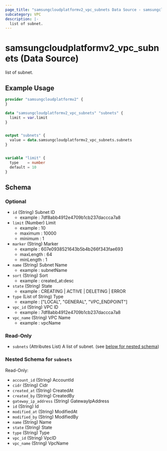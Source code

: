 ```yaml
---
page_title: "samsungcloudplatformv2_vpc_subnets Data Source - samsungcloudplatformv2"
subcategory: VPC
description: |-
  list of subnet.
---
```


# samsungcloudplatformv2_vpc_subnets (Data Source)

list of subnet.

## Example Usage

```terraform
provider "samsungcloudplatformv2" {
}

data "samsungcloudplatformv2_vpc_subnets" "subnets" {
  limit = var.limit
}


output "subnets" {
  value = data.samsungcloudplatformv2_vpc_subnets.subnets
}


variable "limit" {
  type    = number
  default = 10
}
```

<!-- schema generated by tfplugindocs -->
## Schema

### Optional

- `id` (String) Subnet ID 
  - example : 7df8abb4912e4709b1cb237daccca7a8
- `limit` (Number) Limit 
  - example : 10 
  - maximum : 10000 
  - minimum : 1
- `marker` (String) Marker 
  - example : 607e0938521643b5b4b266f343fae693 
  - maxLength : 64 
  - minLength : 1
- `name` (String) Subnet Name 
  - example : subnetName
- `sort` (String) Sort 
  - example : created_at:desc
- `state` (String) State 
  - example : CREATING | ACTIVE | DELETING | ERROR
- `type` (List of String) Type 
  - example : ["LOCAL", "GENERAL", "VPC_ENDPOINT"]
- `vpc_id` (String) VPC ID 
  - example : 7df8abb4912e4709b1cb237daccca7a8
- `vpc_name` (String) VPC Name 
  - example : vpcName

### Read-Only

- `subnets` (Attributes List) A list of subnet. (see [below for nested schema](#nestedatt--subnets))

<a id="nestedatt--subnets"></a>
### Nested Schema for `subnets`

Read-Only:

- `account_id` (String) AccountId
- `cidr` (String) Cidr
- `created_at` (String) CreatedAt
- `created_by` (String) CreatedBy
- `gateway_ip_address` (String) GatewayIpAddress
- `id` (String) Id
- `modified_at` (String) ModifiedAt
- `modified_by` (String) ModifiedBy
- `name` (String) Name
- `state` (String) State
- `type` (String) Type
- `vpc_id` (String) VpcID
- `vpc_name` (String) VpcName